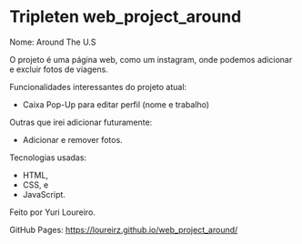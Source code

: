 # Tripleten web_project_around

Nome: Around The U.S

O projeto é uma página web, como um instagram, onde podemos adicionar e excluir fotos de viagens.

Funcionalidades interessantes do projeto atual:

- Caixa Pop-Up para editar perfil (nome e trabalho)

Outras que irei adicionar futuramente:

- Adicionar e remover fotos.

Tecnologias usadas:

- HTML,
- CSS, e
- JavaScript.

Feito por Yuri Loureiro.

GitHub Pages: https://loureirz.github.io/web_project_around/
